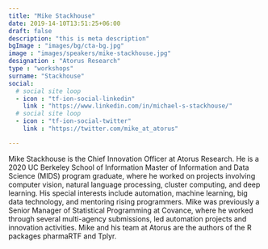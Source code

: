 ```yaml
---
title: "Mike Stackhouse"
date: 2019-14-10T13:51:25+06:00
draft: false
description: "this is meta description"
bgImage : "images/bg/cta-bg.jpg"
image : "images/speakers/mike-stackhouse.jpg"
designation : "Atorus Research"
type : "workshops"
surname: "Stackhouse"
social:
  # social site loop
  - icon : "tf-ion-social-linkedin"
    link : "https://www.linkedin.com/in/michael-s-stackhouse/"
  # social site loop
  - icon : "tf-ion-social-twitter"
    link : "https://twitter.com/mike_at_atorus"

---
```


Mike Stackhouse is the Chief Innovation Officer at Atorus Research. He is a 2020 UC Berkeley School of Information Master of Information and Data Science (MIDS) program graduate, where he worked on projects involving computer vision, natural language processing, cluster computing, and deep learning. His special interests include automation, machine learning, big data technology, and mentoring rising programmers. Mike was previously a Senior Manager of Statistical Programming at Covance, where he worked through several multi-agency submissions, led automation projects and innovation activities. Mike and his team at Atorus are the authors of the R packages pharmaRTF and Tplyr.

